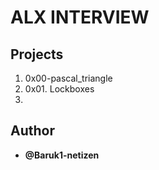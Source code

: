 # ALX INTERVIEW

## Projects

1. 0x00-pascal_triangle
2. 0x01. Lockboxes
3. 

## Author

- **@Baruk1-netizen**
